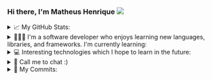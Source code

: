 ### Hi there, I'm Matheus Henrique <img src="https://raw.githubusercontent.com/iampavangandhi/iampavangandhi/master/gifs/Hi.gif" height="30px">

<details>
  <summary>📈  My GitHub Stats: </summary>
  &nbsp;
  
  ![Matheus Henrique's GitHub Stats](https://github-readme-stats.vercel.app/api?username=MatheusHenrique129&bg_color=90,29ABE2,4F00BC&title_color=fff&text_color=fff&icon_color=00FFFF&border_color=00FFFF&&border_radius=15&count_private=true&show_icons=true&include_all_commits=true)
  <img height="193em" src="https://github-readme-stats.vercel.app/api/top-langs/?username=MatheusHenrique129&bg_color=90,29ABE2,4F00BC&title_color=fff&text_color=fff&icon_color=00FFFF&border_color=00FFFF&&border_radius=20&count_private=true"/>
  
  #### 📈 GitHub Activity Chart:
  ![Asmit's GitHub activity graph](https://activity-graph.herokuapp.com/graph?username=MatheusHenrique129&hide_border=true&theme=redical)
</details>

<details>
  <summary>
    🧑🏻‍💻  I'm a software developer who enjoys learning new languages, libraries, and frameworks. I'm currently learning: 
  </summary>
  &nbsp;
  <div style="display: inline_block">
    <img align="center" alt="Matheus-HTML5" height="30" width="40" src="https://raw.githubusercontent.com/devicons/devicon/master/icons/html5/html5-original.svg">
    <img align="center" alt="Matheus-CSS3" height="30" width="40" src="https://raw.githubusercontent.com/devicons/devicon/master/icons/css3/css3-original.svg">
    <img align="center" alt="Matheus-Js" height="30" width="40" src="https://raw.githubusercontent.com/devicons/devicon/master/icons/javascript/javascript-original.svg">
    <img align="center" alt="Matheus-Go" height="30" width="40" src="https://raw.githubusercontent.com/devicons/devicon/master/icons/go/go-original.svg">
    <img align="center" alt="Matheus-MD" height="30" width="40" src="https://raw.githubusercontent.com/devicons/devicon/master/icons/markdown/markdown-original.svg">
    <img align="center" alt="Matheus-Firebase" height="30" width="40" src="https://raw.githubusercontent.com/devicons/devicon/master/icons/firebase/firebase-plain.svg">
    <img align="center" alt="Matheus-ExpressJS" height="30" width="40" src="https://raw.githubusercontent.com/devicons/devicon/master/icons/express/express-original.svg">
    <img align="center" alt="Matheus-Git" height="30" width="40" src="https://raw.githubusercontent.com/devicons/devicon/master/icons/git/git-original.svg">
    <img align="center" alt="Matheus-Github" height="30" width="40" src="https://raw.githubusercontent.com/devicons/devicon/master/icons/github/github-original.svg">
    <img align="center" alt="Matheus-Heroku" height="30" width="40" src="https://raw.githubusercontent.com/devicons/devicon/master/icons/heroku/heroku-plain.svg">
    <img align="center" alt="Matheus-Python" height="30" width="40" src="https://raw.githubusercontent.com/devicons/devicon/master/icons/python/python-original.svg">
    <img align="center" alt="Matheus-Kotlin" height="30" width="40" src="https://raw.githubusercontent.com/devicons/devicon/master/icons/kotlin/kotlin-original.svg">
    <img align="center" alt="Matheus-Java" height="30" width="40" src="https://raw.githubusercontent.com/devicons/devicon/master/icons/java/java-original.svg">
    <img align="center" alt="Matheus-PHP" height="30" width="40" src="https://raw.githubusercontent.com/devicons/devicon/master/icons/php/php-original.svg">
    <img align="center" alt="Matheus-React" height="30" width="40" src="https://raw.githubusercontent.com/devicons/devicon/master/icons/react/react-original.svg">
    <img align="center" alt="Matheus-Angular" height="30" width="40" src="https://raw.githubusercontent.com/devicons/devicon/master/icons/angularjs/angularjs-original.svg">
    <img align="center" alt="Matheus-NODE" height="30" width="40" src="https://raw.githubusercontent.com/devicons/devicon/master/icons/nodejs/nodejs-original.svg">
    <img align="center" alt="Matheus-MySQL" height="30" width="40" src="https://raw.githubusercontent.com/devicons/devicon/master/icons/mysql/mysql-original.svg">
    <img align="center" alt="Matheus-PostgreSQL" height="30" width="40" src="https://raw.githubusercontent.com/devicons/devicon/master/icons/postgresql/postgresql-plain.svg">
  </div>
</details>

<details>
  <summary>
      💻  Interesting technologies which I hope to learn in the future: 
  </summary>
  &nbsp;
  <div>
    <img alt="Matheus-Dart" src="https://img.shields.io/badge/Dart-0175C2?style=for-the-badge&logo=dart&logoColor=white">
    <img alt="Matheus-Flutter" src="https://img.shields.io/badge/Flutter-02569B?style=for-the-badge&logo=flutter&logoColor=white">
    <img alt="Matheus-Ruby" src="https://img.shields.io/badge/Ruby-CC342D?style=for-the-badge&logo=ruby&logoColor=white">
    <img alt="Matheus-Swifit" src="https://img.shields.io/badge/Swift-E87435?style=for-the-badge&logo=swift&logoColor=white">
  </div>
</details>

<details>
   <summary>💬 Call me to chat :) </summary>
   &nbsp;
  
  [![LinkedIn](https://img.shields.io/badge/-LinkedIn-%230077B5?style=for-the-badge&logo=linkedin&logoColor=white)](https://www.linkedin.com/in/matheushenrique-ofc/)
  [![Instagram](https://img.shields.io/badge/-Instagram-8B008B?style=for-the-badge&logo=instagram&logoColor=white)](https://www.instagram.com/math_henrique.ofc/)
  [![Gmail](https://img.shields.io/badge/-Gmail-%23333?style=for-the-badge&logo=gmail&logoColor=white)](mailto:matheustennant@gmail.com)

  [![Followers](https://img.shields.io/github/followers/matheushenrique129.svg?style=social&label=Follow)](https://github.com/MatheusHenrique129)
  <img src="./assets/cat.gif" width="60" height="60" /> 
</details>

<details>
   <summary>🐍  My Commits: </summary>
   &nbsp;
  <p align="center">Visits to my Profile :detective: <br><br><img alingn="center" src="https://profile-counter.glitch.me/MatheusHenrique129/count.svg" /></p>
  
  ![Snake animation](https://github.com/MatheusHenrique129/MatheusHenrique129/blob/output/github-contribution-grid-snake.svg) 
</details>


